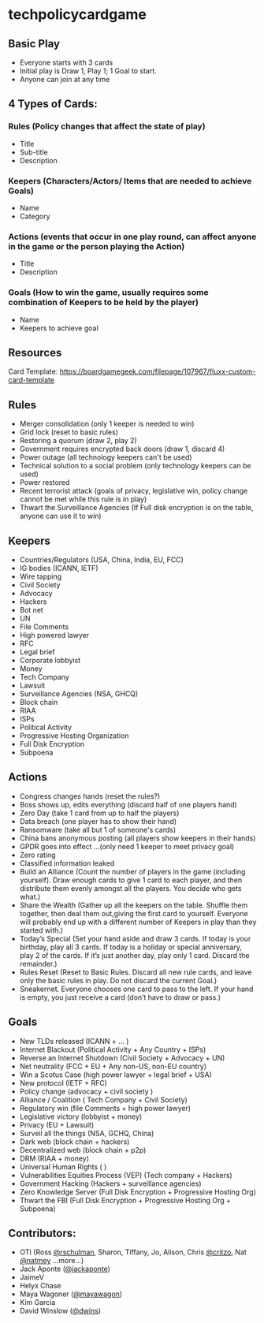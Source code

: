 # techpolicycardgame


## Basic Play

- Everyone starts with 3 cards
- Initial play is  Draw 1, Play 1; 1 Goal to start.
- Anyone can join at any time

## 4 Types of Cards:

### Rules (Policy changes that affect the state of play)

- Title
- Sub-title
- Description

### Keepers (Characters/Actors/ Items that are needed to achieve Goals)

- Name
- Category

### Actions (events that occur in one play round, can affect anyone in the game or the person playing the Action)

- Title
- Description

### Goals (How to win the game, usually requires some combination of Keepers to be held by the player)

- Name
- Keepers to achieve goal

## Resources
Card Template: https://boardgamegeek.com/filepage/107967/fluxx-custom-card-template


## Rules

- Merger consolidation (only 1 keeper is needed to win)
- Grid lock (reset to basic rules)
- Restoring a quorum (draw 2, play 2)
- Government requires encrypted back doors (draw 1, discard 4)
- Power outage (all technology keepers can't be used)
- Technical solution to a social problem (only technology keepers can be used)
- Power restored
- Recent terrorist attack (goals of privacy, legislative win, policy change cannot be met while this rule is in play)
- Thwart the Surveillance Agencies (If Full disk encryption is on the table, anyone can use it to win)

## Keepers

- Countries/Regulators (USA, China, India, EU, FCC)
- IG bodies (ICANN, IETF)
- Wire tapping
- Civil Society
- Advocacy
- Hackers
- Bot net
- UN
- File Comments
- High powered lawyer
- RFC
- Legal brief
- Corporate lobbyist
- Money
- Tech Company
- Lawsuit
- Surveillance Agencies (NSA, GHCQ)
- Block chain
- RIAA
- ISPs
- Political Activity
- Progressive Hosting Organization
- Full Disk Encryption
- Subpoena 

## Actions

- Congress changes hands (reset the rules?)
- Boss shows up, edits everything (discard half of one players hand)
- Zero Day (take 1 card from up to half the players)
- Data breach (one player has to show their hand)
- Ransomware (take all but 1 of someone's cards)
- China bans anonymous posting (all players show keepers in their hands)
- GPDR goes into effect …(only need 1 keeper to meet privacy goal)
- Zero rating 
- Classified information leaked
- Build an Alliance (Count the number of players in the game (including yourself). Draw enough cards to give 1 card to each player, and then distribute them evenly amongst all the players. You decide who gets what.)
- Share the Wealth (Gather up all the keepers on the table. Shuffle them together, then deal them out,giving the first card to yourself. Everyone will probably end up with a different number of Keepers in play than they started with.)
- Today’s Special (Set your hand aside and draw 3 cards. If today is your birthday, play all 3 cards. If today is a holiday or special anniversary, play 2 of the cards. If it’s just another day, play only 1 card. Discard the remainder.)
- Rules Reset (Reset to Basic Rules. Discard all new rule cards, and leave only the basic rules in play. Do not discard the current Goal.)
- Sneakernet. Everyone chooses one card to pass to the left.  If your hand is empty, you just receive a card (don’t have to draw or pass.)

## Goals

- New TLDs released (ICANN + … )
- Internet Blackout (Political Activity + Any Country + ISPs)
- Reverse an Internet Shutdown (Civil Society + Advocacy + UN)
- Net neutrality (FCC + EU + Any non-US, non-EU country)
- Win a Scotus Case (high power lawyer + legal brief + USA)
- New protocol (IETF + RFC)
- Policy change (advocacy + civil society )
- Alliance / Coalition ( Tech Company + Civil Society)
- Regulatory win (file Comments + high power lawyer)
- Legislative victory (lobbyist + money)
- Privacy (EU + Lawsuit)
- Surveil all the things (NSA, GCHQ, China)
- Dark web (block chain + hackers)
- Decentralized web (block chain + p2p)
- DRM (RIAA + money)
- Universal Human Rights ( )
- Vulnerabilities Equities Process (VEP) (Tech company + Hackers)
- Government Hacking (Hackers + surveillance agencies)
- Zero Knowledge Server (Full Disk Encryption + Progressive Hosting Org)
- Thwart the FBI (Full Disk Encryption + Progressive Hosting Org + Subpoena)

## Contributors:

- OTI (Ross [@rschulman](http://github.com/rschulman), Sharon, Tiffany, Jo, Alison, Chris [@critzo](http://github.com/critzo), Nat [@natmey](http://github.com/natmey) ...more...)
- Jack Aponte ([@jackaponte](http://github.com/jackaponte))
- JaimeV
- Helyx Chase
- Maya Wagoner ([@mayawagon](http://github.com/mayawagon))
- Kim Garcia
- David Winslow ([@dwins](http://github.com/dwins))
